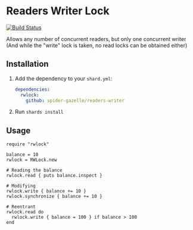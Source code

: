# Readers Writer Lock

[![Build Status](https://travis-ci.org/spider-gazelle/readers-writer.svg?branch=master)](https://travis-ci.org/spider-gazelle/readers-writer)

Allows any number of concurrent readers, but only one concurrent writer (And while the "write" lock is taken, no read locks can be obtained either)


## Installation

1. Add the dependency to your `shard.yml`:

   ```yaml
   dependencies:
     rwlock:
       github: spider-gazelle/readers-writer
   ```

2. Run `shards install`

## Usage

```crystal
require "rwlock"

balance = 10
rwlock = RWLock.new

# Reading the balance
rwlock.read { puts balance.inspect }

# Modifying
rwlock.write { balance += 10 }
rwlock.synchronize { balance += 10 }

# Reentrant
rwlock.read do
  rwlock.write { balance = 100 } if balance > 100
end

```
